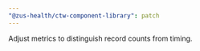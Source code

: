 ```yaml
---
"@zus-health/ctw-component-library": patch
---
```


Adjust metrics to distinguish record counts from timing.
